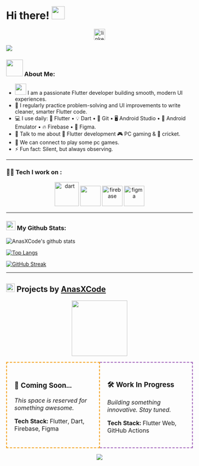 # Hi there! <img src="https://github.com/TheDudeThatCode/TheDudeThatCode/blob/master/Assets/Hi.gif" width="35" />
<p align="center">
  <a href="https://www.linkedin.com/in/malikanasahmed/" target="_blank">
    <img align="center" src="https://cdn-icons-png.flaticon.com/512/174/174857.png" alt="linkedin" height="30" width="30" />
  </a>
</p>

![](https://camo.githubusercontent.com/992babdffd8c74a1502de375fbdf7e4d54773242/68747470733a2f2f6d656469612e67697068792e636f6d2f6d656469612f53576f536b4e36447854737a71494b4571762f67697068792e676966)

### <img src="https://github.com/TheDudeThatCode/TheDudeThatCode/blob/master/Assets/Developer.gif" width="45" /> About Me:
-  <img src="https://media.giphy.com/media/WUlplcMpOCEmTGBtBW/giphy.gif" width="30"> I am a passionate Flutter developer building smooth, modern UI experiences.
- 📝 I regularly practice problem-solving and UI improvements to write cleaner, smarter Flutter code.
- 💻 I use daily: 🚀 Flutter • 💡 Dart • 🧠 Git • 🖥️ Android Studio • 📱 Android Emulator • 🔥 Firebase • 🎨 Figma.
- 💬 Talk to me about 🚀 Flutter development 🎮 PC gaming & 🏏 cricket.
- 👯 We can connect to play some pc games.
- ⚡ Fun fact: Silent, but always observing.

---

### 🧑‍💻 Tech I work on :
<p align="center">
  <img src="https://www.vectorlogo.zone/logos/dartlang/dartlang-icon.svg" alt="dart" width="65" height="65"/> 
  <img src="https://www.vectorlogo.zone/logos/flutterio/flutterio-icon.svg" width="55" height="55"/>
  <img src="https://www.vectorlogo.zone/logos/firebase/firebase-icon.svg" alt="firebase" width="55" height="55"/>
  <img src="https://www.vectorlogo.zone/logos/figma/figma-icon.svg" alt="figma" width="55" height="55"/>
</p>

---

### <img src='https://media1.giphy.com/media/du3J3cXyzhj75IOgvA/giphy.gif?cid=ecf05e47x2g034i9pzwtzzsd3xgg2w9nr94t4tflbbgo3008&rid=giphy.gif' width='25' /> My Github Stats:
![AnasXCode's github stats](https://github-readme-stats.vercel.app/api?username=AnasXCode&show_icons=true&title_color=ffc857&icon_color=8ac926&text_color=daf7dc&bg_color=0d0d0d&hide=issues&count_private=true&include_all_commits=true)

[![Top Langs](https://github-readme-stats.vercel.app/api/top-langs/?username=AnasXCode&layout=compact&text_color=daf7dc&bg_color=0d0d0d&hide=css,html,php)](https://github.com/anuraghazra/github-readme-stats)

[![GitHub Streak](https://github-readme-streak-stats.herokuapp.com/?user=AnasXCode&theme=dark)](https://git.io/streak-stats)

---

## <img src = "https://media1.giphy.com/media/JZ40cnfnN11KycrvMF/giphy.gif?cid=ecf05e47a0n3gi1bfqntqmob8g9aid1oyj2wr3ds3mg700bl&rid=giphy.gif" width = '23' /> Projects by [AnasXCode](https://github.com/AnasXCode)

<p align="center">
  <img src="https://media.giphy.com/media/dWesBcTLavkZuG35MI/giphy.gif" width="150" />
</p>

<div align="center">

<table>
  <tr>
    <td width="45%" style="border: 2px dashed #f39c12; padding: 20px; border-radius: 15px;">
      <h3>🧩 Coming Soon...</h3>
      <p><i>This space is reserved for something awesome.</i></p>
      <p><b>Tech Stack:</b> Flutter, Dart, Firebase, Figma</p>
    </td>
    <td width="45%" style="border: 2px dashed #9b59b6; padding: 20px; border-radius: 15px;">
      <h3>🛠 Work In Progress</h3>
      <p><i>Building something innovative. Stay tuned.</i></p>
      <p><b>Tech Stack:</b> Flutter Web, GitHub Actions</p>
    </td>
  </tr>
</table>

</div>

<p align="center">
  <img src="https://capsule-render.vercel.app/api?type=waving&color=gradient&height=100&section=footer"/>
</p>
